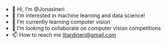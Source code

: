 - 👋 Hi, I’m @Jonaslneri
- 👀 I’m interested in machine learning and data science!
- 🌱 I’m currently learning computer vision
- 💞️ I’m looking to collaborate on computer vision competitions
- 📫 How to reach me litardineri@gmail.com

<!---
Jonaslneri/Jonaslneri is a ✨ special ✨ repository because its `README.md` (this file) appears on your GitHub profile.
You can click the Preview link to take a look at your changes.
--->
